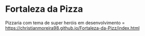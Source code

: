 # Fortaleza da Pizza
 Pizzaria com tema de super heróis em desenvolvimento = https://christianmoreira98.github.io/Fortaleza-da-Pizz/index.html
